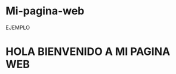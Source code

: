 # Mi-pagina-web
EJEMPLO
<!DOCTYPE html>
<html>
  <head>
    <meta name="viewport"content="width=device-width,initial-scale1">
  </head>
  <body>
    <h1>HOLA BIENVENIDO A MI PAGINA WEB</h1>
  </body>
  </html>
